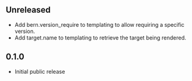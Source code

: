 
## Unreleased

* Add bern.version_require to templating to allow requiring a specific version.
* Add target.name to templating to retrieve the target being rendered.

## 0.1.0

* Initial public release

